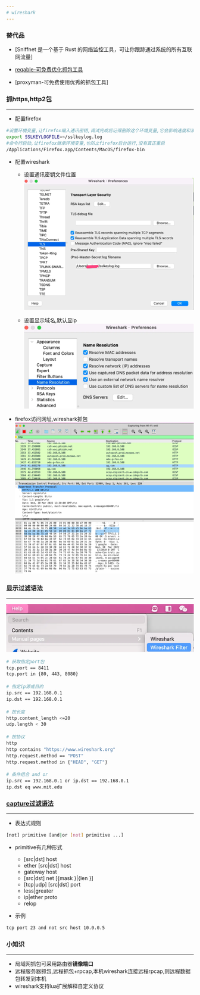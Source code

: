 ```yaml
---
# wireshark
---
```


### 替代品

* [Sniffnet 是一个基于 Rust 的网络监控工具，可让你跟踪通过系统的所有互联网流量]

* [reqable-可免费优化抓包工具](https://reqable.com/zh-CN/)
* [proxyman-可免费使用优秀的抓包工具]

### 抓https,http2包

***

* 配置firefox

```sh
#设置环境变量,让firefox编入通讯密钥,调试完成后记得删除这个环境变量,它会影响速度和浪费空间
export SSLKEYLOGFILE=~/sslkeylog.log
#命令行启动,让firefox继承环境变量,也防止firefox后台运行,没有真正重启
/Applications/Firefox.app/Contents/MacOS/firefox-bin
```

* 配置wireshark

  * 设置通讯密钥文件位置
  ![masterkey_log](webp/wireshark/masterkey_log.webp)

  * 设置显示域名,默认显ip
  ![dns](webp/wireshark/dns.webp)

* firefox访问网址,wireshark抓包
![catch](webp/wireshark/catch.webp)

### 显示过滤语法

***

![show_filter](webp/wireshark/show_filter.webp)

```sh
# 获取指定port包
tcp.port == 8411
tcp.port in {80, 443, 8080}

# 指定ip源或目的
ip.src == 192.168.0.1
ip.dst == 192.168.0.1

# 按长度
http.content_length <=20
udp.length < 30

# 按协议
http
http contains "https://www.wireshark.org"
http.request.method == "POST"
http.request.method in {"HEAD", "GET"}

# 条件组合 and or
ip.src == 192.168.0.1 or ip.dst == 192.168.0.1
ip.dst eq www.mit.edu

```

### [capture过滤语法](https://www.wireshark.org/docs/wsug_html_chunked/ChCapCaptureFilterSection.html)

***

* 表达式规则

```sh
[not] primitive [and|or [not] primitive ...]
```

* primitive有几种形式
  * [src|dst] host <host>
  * ether [src|dst] host <ehost>
  * gateway host <host>
  * [src|dst] net <net> [{mask <mask>}|{len <len>}]
  * [tcp|udp] [src|dst] port <port>
  * less|greater <length>
  * ip|ether proto <protocol>
  * <expr> relop <expr>

* 示例

```sh
tcp port 23 and not src host 10.0.0.5
```

### 小知识

***

* 局域网抓包可采用路由器**镜像端口**
* 远程服务器抓包,远程抓包+rpcap,本机wireshark连接远程rpcap,则远程数据包转发到本机
* wireshark支持lua扩展解释自定义协议
